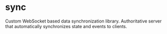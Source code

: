 # sync

Custom WebSocket based data synchronization library. Authoritative server that automatically synchronizes state and events to clients.
